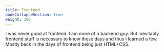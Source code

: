 ```yaml
---
title: Frontend
bookCollapseSection: true
weight: 300
---
```


I was never good at frontend. I am more of a backend guy. But inevitably 
frontend stuff is necessary to know these days and thus I learned a few. Mostly 
back in the days of frontend being just HTML+CSS.
